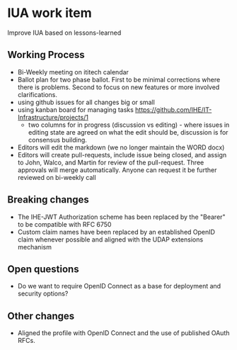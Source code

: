 # IUA work item

Improve IUA based on lessons-learned 

## Working Process

* Bi-Weekly meeting on ititech calendar 
* Ballot plan for two phase ballot. First to be minimal corrections where there is problems. Second to focus on new features or more involved clarifications.
* using github issues for all changes big or small
* using kanban board for managing tasks https://github.com/IHE/IT-Infrastructure/projects/1
  * two columns for in progress (discussion vs editing) - where issues in editing state are agreed on what the edit should be, discussion is for consensus building.
* Editors will edit the markdown (we no longer maintain the WORD docx)
* Editors will create pull-requests, include issue being closed, and assign to John, Walco, and Martin for review of the pull-request. Three approvals will merge automatically. Anyone can request it be further reviewed on bi-weekly call


## Breaking changes

 * The IHE-JWT Authorization scheme has been replaced by the "Bearer" to be compatible with RFC 6750  
 * Custom claim names have been replaced by an established OpenID claim whenever possible and aligned with the UDAP extensions mechanism 

## Open questions

 * Do we want to require OpenID Connect as a base for deployment and security options?

## Other changes

 * Aligned the profile with OpenID Connect and the use of published OAuth RFCs.
